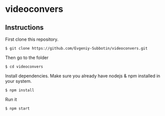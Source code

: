 # videoconvers            
       
## Instructions

First clone this repository.    
```
$ git clone https://github.com/Evgeniy-Subbotin/videoconvers.git
```  
Then go to the folder
```
$ cd videoconvers
```
Install dependencies. Make sure you already have nodejs & npm installed in your system.  
```
$ npm install
```  
Run it
```
$ npm start
```         

